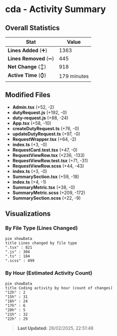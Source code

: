 # cda - Activity Summary 

## Overall Statistics

| Stat                   | Value                                                             |
| ---------------------- | ----------------------------------------------------------------- |
| **Lines Added** (➕)   | 1363                                          |
| **Lines Removed** (➖) | 445                                        |
| **Net Change** (↕)    | 918                |
| **Active Time** (⌚)   | 179 minutes |


## Modified Files
- **Admin.tsx** (+52, -2)
- **dutyRequest.js** (+192, -0)
- **duty-request.js** (+88, -24)
- **App.tsx** (+58, -10)
- **createDutyRequest.ts** (+76, -0)
- **updateDutyRequest.ts** (+97, -0)
- **RequestWrapper.tsx** (+64, -2)
- **index.ts** (+3, -0)
- **RequestCard.test.tsx** (+47, -0)
- **RequestViewRow.tsx** (+236, -133)
- **RequestViewRow.test.tsx** (+71, -31)
- **RequestViewRow.scss** (+44, -43)
- **index.ts** (+3, -0)
- **SummarySection.tsx** (+59, -18)
- **index.ts** (+4, -1)
- **SummaryMetric.tsx** (+38, -0)
- **SummaryMetric.scss** (+209, -172)
- **SummarySection.scss** (+22, -9)

## Visualizations

### By File Type (Lines Changed)

```mermaid
pie showData
title Lines changed by file type
".tsx" : 821
".js" : 304
".ts" : 184
".scss" : 499
```

### By Hour (Estimated Activity Count)

```mermaid
pie showData
title Coding activity by hour (count of changes)
"12h" : 2
"15h" : 31
"16h" : 24
"17h" : 6
"20h" : 5
"21h" : 32
"22h" : 29
```


> **Last Updated:** 26/02/2025, 22:51:48